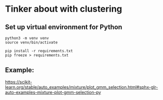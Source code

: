 # Tinker about with clustering

## Set up virtual environment for Python

```console
python3 -m venv venv
source venv/bin/activate

pip install -r requirements.txt
pip freeze > requirements.txt
```

## Example:

https://scikit-learn.org/stable/auto_examples/mixture/plot_gmm_selection.html#sphx-glr-auto-examples-mixture-plot-gmm-selection-py

